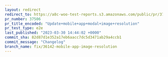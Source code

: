 ```yaml
---
layout: redirect
redirect_to: https://a8c-woo-test-reports.s3.amazonaws.com/public/pr/37506/e2e/index.html
pr_number: 37506
pr_title_encoded: "Update+mobile+app+modal+image+resolution"
pr_test_type: e2e
last_published: "2023-03-30 14:44:02 +0000"
commit_sha: 82d87d1e352a17eb6aacc7dc5d3471ab29a4ccb1
commit_message: "Changelog"
branch_name: fix/36142-mobile-app-image-resolution
---
```

